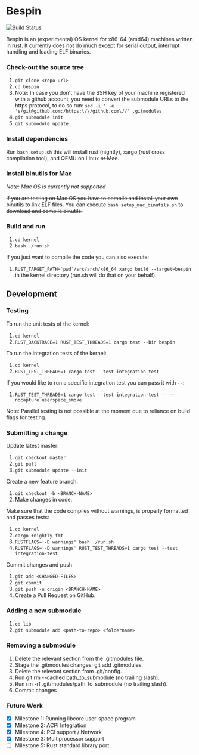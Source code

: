 # Bespin

[![Build Status](https://travis-ci.org/gz/bespin.svg)](https://travis-ci.org/gz/bespin)

Bespin is an (experimental) OS kernel for x86-64 (amd64) machines written in
rust. It currently does not do much except for serial output, interrupt handling and loading ELF binaries.

### Check-out the source tree
1. `git clone <repo-url>`
1. `cd bespin`
1. Note: In case you don't have the SSH key of your machine registered with a github account,
you need to convert the submodule URLs to the https protocol, to do so run:
`sed -i'' -e 's/git@github.com:/https:\/\/github.com\//' .gitmodules`
1. `git submodule init`
1. `git submodule update`

### Install dependencies
Run `bash setup.sh` this will install rust (nightly), xargo (rust cross compilation tool),
and QEMU on Linux ~~or Mac~~.

### Install binutils for Mac
*Note: Mac OS is currently not supported*

~~If you are testing on Mac OS you have to compile and install your own binutils
to link ELF files. You can execute `bash setup_mac_binutils.sh` to download and compile binutils.~~

### Build and run
1. `cd kernel`
1. `bash ./run.sh`

If you just want to compile the code you can also execute:
1. ```RUST_TARGET_PATH=`pwd`/src/arch/x86_64 xargo build --target=bespin```
in the kernel directory (run.sh will do that on your behalf).

## Development

### Testing
To run the unit tests of the kernel:
1. `cd kernel`
1. `RUST_BACKTRACE=1 RUST_TEST_THREADS=1 cargo test --bin bespin`

To run the integration tests of the kernel:
1. `cd kernel`
1. `RUST_TEST_THREADS=1 cargo test --test integration-test`

If you would like to run a specific integration test you can pass it with `--`:
1. `RUST_TEST_THREADS=1 cargo test --test integration-test -- --nocapture userspace_smoke`

Note: Parallel testing is not possible at the moment due to reliance on build flags for testing.

### Submitting a change

Update latest master:
1. `git checkout master`
1. `git pull`
1. `git submodule update --init`

Create a new feature branch:
1. `git checkout -b <BRANCH-NAME>`
1. Make changes in code.

Make sure that the code compiles without warnings, is properly formatted and passes tests:
1. `cd kernel`
1. `cargo +nightly fmt`
1. `RUSTFLAGS='-D warnings' bash ./run.sh`
1. `RUSTFLAGS='-D warnings' RUST_TEST_THREADS=1 cargo test --test integration-test`

Commit changes and push
1. `git add <CHANGED-FILES>`
1. `git commit`
1. `git push -u origin <BRANCH-NAME>`
1. Create a Pull Request on GitHub.

### Adding a new submodule
1. `cd lib`
1. `git submodule add <path-to-repo> <foldername>`

### Removing a submodule
1. Delete the relevant section from the .gitmodules file.
1. Stage the .gitmodules changes: git add .gitmodules.
1. Delete the relevant section from .git/config.
1. Run git rm --cached path_to_submodule (no trailing slash).
1. Run rm -rf .git/modules/path_to_submodule (no trailing slash).
1. Commit changes

### Future Work
 * [x] Milestone 1: Running libcore user-space program
 * [x] Milestone 2: ACPI Integration
 * [x] Milestone 4: PCI support / Network
 * [x] Milestone 3: Multiprocessor support
 * [ ] Milestone 5: Rust standard library port
